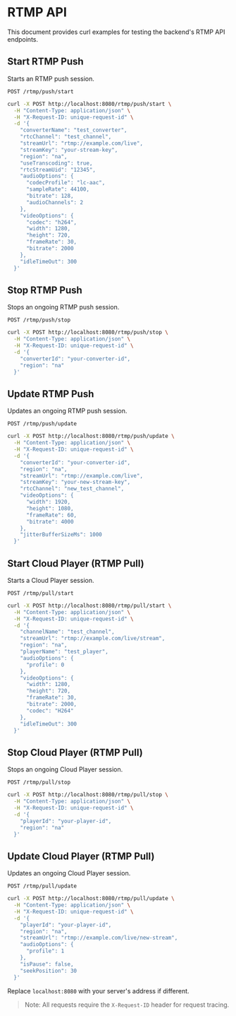 # RTMP API

This document provides curl examples for testing the backend's RTMP API endpoints.

## Start RTMP Push

Starts an RTMP push session.

```
POST /rtmp/push/start
```

```bash
curl -X POST http://localhost:8080/rtmp/push/start \
  -H "Content-Type: application/json" \
  -H "X-Request-ID: unique-request-id" \
  -d '{
    "converterName": "test_converter",
    "rtcChannel": "test_channel",
    "streamUrl": "rtmp://example.com/live",
    "streamKey": "your-stream-key",
    "region": "na",
    "useTranscoding": true,
    "rtcStreamUid": "12345",
    "audioOptions": {
      "codecProfile": "lc-aac",
      "sampleRate": 44100,
      "bitrate": 128,
      "audioChannels": 2
    },
    "videoOptions": {
      "codec": "h264",
      "width": 1280,
      "height": 720,
      "frameRate": 30,
      "bitrate": 2000
    },
    "idleTimeOut": 300
  }'
```

## Stop RTMP Push

Stops an ongoing RTMP push session.

```
POST /rtmp/push/stop
```

```bash
curl -X POST http://localhost:8080/rtmp/push/stop \
  -H "Content-Type: application/json" \
  -H "X-Request-ID: unique-request-id" \
  -d '{
    "converterId": "your-converter-id",
    "region": "na"
  }'
```

## Update RTMP Push

Updates an ongoing RTMP push session.

```
POST /rtmp/push/update
```

```bash
curl -X POST http://localhost:8080/rtmp/push/update \
  -H "Content-Type: application/json" \
  -H "X-Request-ID: unique-request-id" \
  -d '{
    "converterId": "your-converter-id",
    "region": "na",
    "streamUrl": "rtmp://example.com/live",
    "streamKey": "your-new-stream-key",
    "rtcChannel": "new_test_channel",
    "videoOptions": {
      "width": 1920,
      "height": 1080,
      "frameRate": 60,
      "bitrate": 4000
    },
    "jitterBufferSizeMs": 1000
  }'
```

## Start Cloud Player (RTMP Pull)

Starts a Cloud Player session.

```
POST /rtmp/pull/start
```

```bash
curl -X POST http://localhost:8080/rtmp/pull/start \
  -H "Content-Type: application/json" \
  -H "X-Request-ID: unique-request-id" \
  -d '{
    "channelName": "test_channel",
    "streamUrl": "rtmp://example.com/live/stream",
    "region": "na",
    "playerName": "test_player",
    "audioOptions": {
      "profile": 0
    },
    "videoOptions": {
      "width": 1280,
      "height": 720,
      "frameRate": 30,
      "bitrate": 2000,
      "codec": "H264"
    },
    "idleTimeOut": 300
  }'
```

## Stop Cloud Player (RTMP Pull)

Stops an ongoing Cloud Player session.

```
POST /rtmp/pull/stop
```

```bash
curl -X POST http://localhost:8080/rtmp/pull/stop \
  -H "Content-Type: application/json" \
  -H "X-Request-ID: unique-request-id" \
  -d '{
    "playerId": "your-player-id",
    "region": "na"
  }'
```

## Update Cloud Player (RTMP Pull)

Updates an ongoing Cloud Player session.

```
POST /rtmp/pull/update
```

```bash
curl -X POST http://localhost:8080/rtmp/pull/update \
  -H "Content-Type: application/json" \
  -H "X-Request-ID: unique-request-id" \
  -d '{
    "playerId": "your-player-id",
    "region": "na",
    "streamUrl": "rtmp://example.com/live/new-stream",
    "audioOptions": {
      "profile": 1
    },
    "isPause": false,
    "seekPosition": 30
  }'
```

Replace `localhost:8080` with your server's address if different.

> Note: All requests require the `X-Request-ID` header for request tracing.
